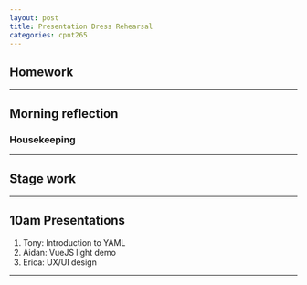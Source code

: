 ```yaml
---
layout: post
title: Presentation Dress Rehearsal
categories: cpnt265
---
```


## Homework

---

## Morning reflection
### Housekeeping

---

## Stage work

---

## 10am Presentations
1. Tony: Introduction to YAML
2. Aidan: VueJS light demo
3. Erica: UX/UI design

---

